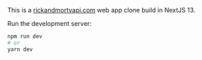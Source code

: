 This is a [rickandmortyapi.com](https://rickandmortyapi.com/) web app clone build in NextJS 13.


Run the development server:

```bash
npm run dev
# or
yarn dev
```
